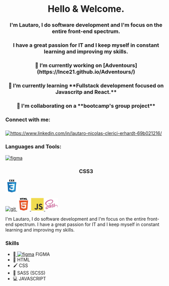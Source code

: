 <h1 align="center">Hello & Welcome.</h1>
<h3 align="center">I'm Lautaro, I do software development and I'm focus on the entire front-end spectrum.</h3>
<h3 align="center">I have a great passion for IT and I keep myself in constant learning and improving my skills.</h3>

<h3 align="center">🔭 I’m currently working on [Adventours](https://lnce21.github.io/Adventours/)</h3>

<h3 align="center">🌱 I’m currently learning **Fullstack development focused on Javascritp and React.**</h3>

<h3 align="center">👯 I'm collaborating on a **bootcamp's group project**</h3>

<h3 align="left">Connect with me:</h3>
<p align="left">
<h3 align="center"></h3>
<a href="https://linkedin.com/in/https://www.linkedin.com/in/lautaro-nicolas-clerici-erhardt-69b021216/" target="blank"><img align="center" src="https://raw.githubusercontent.com/rahuldkjain/github-profile-readme-generator/master/src/images/icons/Social/linked-in-alt.svg" alt="https://www.linkedin.com/in/lautaro-nicolas-clerici-erhardt-69b021216/" height="30" width="40" /></a>
</p>

<h3 align="left">Languages and Tools:</h3>
<p align="left">
<a href="https://www.figma.com/" target="_blank"> <img src="https://www.vectorlogo.zone/logos/figma/figma-icon.svg" alt="figma" width="40" height="40"/></a> 
<h3 align="center">CSS3</h3>
<a href="https://www.w3schools.com/css/" target="_blank"> <img src="https://raw.githubusercontent.com/devicons/devicon/master/icons/css3/css3-original-wordmark.svg" alt="css3" width="40" height="40"/></a> 

<a href="https://git-scm.com/" target="_blank"> <img src="https://www.vectorlogo.zone/logos/git-scm/git-scm-icon.svg" alt="git" width="40" height="40"/> </a> 
<a href="https://www.w3.org/html/" target="_blank"> <img src="https://raw.githubusercontent.com/devicons/devicon/master/icons/html5/html5-original-wordmark.svg" alt="html5" width="40" height="40"/> </a> 
<a href="https://developer.mozilla.org/en-US/docs/Web/JavaScript" target="_blank"> <img src="https://raw.githubusercontent.com/devicons/devicon/master/icons/javascript/javascript-original.svg" alt="javascript" width="40" height="40"/> </a> 
<a href="https://sass-lang.com" target="_blank"> <img src="https://raw.githubusercontent.com/devicons/devicon/master/icons/sass/sass-original.svg" alt="sass" width="40" height="40"/> </a>
</p>



I'm Lautaro, I do software development and I'm focus on the entire front-end spectrum.
I have a great passion for IT and I keep myself in constant learning and improving my skills.

### Skills

* 🎴<a href="https://www.figma.com/" target="_blank"> <img src="https://www.vectorlogo.zone/logos/figma/figma-icon.svg" alt="figma" width="40" height="40"/></a>  FIGMA
* 📃 HTML
* 🖌 CSS 
* 🎨 SASS (SCSS)
* 💻 JAVASCRIPT

